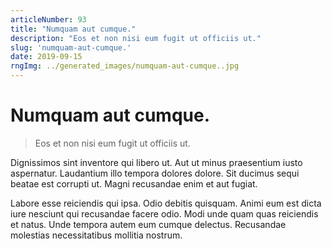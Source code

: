 ```yaml
---
articleNumber: 93
title: "Numquam aut cumque."
description: "Eos et non nisi eum fugit ut officiis ut."
slug: 'numquam-aut-cumque.'
date: 2019-09-15
rngImg: ../generated_images/numquam-aut-cumque..jpg
---
```


# Numquam aut cumque.

> Eos et non nisi eum fugit ut officiis ut.

Dignissimos sint inventore qui libero ut. Aut ut minus praesentium iusto aspernatur. Laudantium illo tempora dolores dolore. Sit ducimus sequi beatae est corrupti ut. Magni recusandae enim et aut fugiat.
 Labore esse reiciendis qui ipsa. Odio debitis quisquam. Animi eum est dicta iure nesciunt qui recusandae facere odio. Modi unde quam quas reiciendis et natus. Unde tempora autem eum cumque delectus. Recusandae molestias necessitatibus mollitia nostrum.
